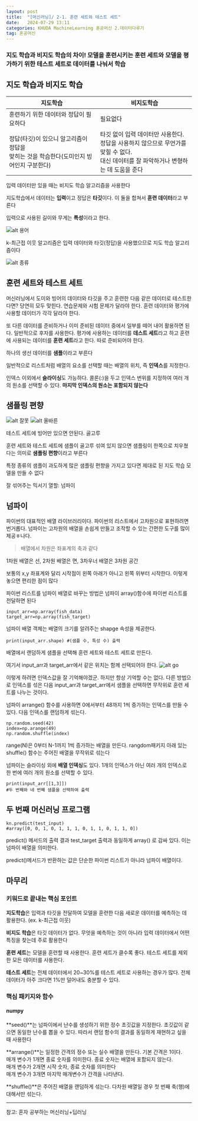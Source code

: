 ```yaml
---
layout: post
title:  "[머신러닝]/ 2-1. 훈련 세트와 테스트 세트"
date:   2024-07-29 13:11
categories: KHUDA MachineLearning 혼공머신 2.데이터다루기
tag: 혼공머신
---
```



### 지도 학습과 비지도 학습의 차이! 모델을 훈련시키는 훈련 세트와 모델을 평가하기 위한 테스트 세트로 데이터를 나눠서 학습

## 지도 학습과 비지도 학습

|지도학습|비지도학습|
|------|---|
|훈련하기 위한 데이터와 정답이 필요하다|필요없다|
|정답(타깃)이 있으니 알고리즘이 정답을 <br> 맞히는 것을 학습한다(도미인지 빙어인지 구분한다)|타깃 없이 입력 데이터만 사용한다. <br> 정답을 사용하지 않으므로 무언가를 맞힐 수 없다. <br> 대신 데이터를 잘 파악하거나 변형하는 데 도움을 준다|

입력 데이터만 있을 때는 비지도 학습 알고리즘을 사용한다


지도학습에서 데이터는 **입력**이고 정답은 **타깃**이다. 이 둘을 합쳐서 **훈련 데이터**라고 부른다

입력으로 사용된 길이와 무게는 **특성**이라고 한다.

![alt 용어](/assets/img/2.1용어.png)


k-최근접 이웃 알고리즘은 입력 데이터와 타깃(정답)을 사용했으므로 지도 학습 알고리즘이다

![alt 종류](/assets/img/2.1종류.png)

## 훈련 세트와 테스트 세트
머신러닝에서 도미와 빙어의 데이터와 타깃을 주고 훈련한 다음 같은 데이터로 테스트한다면? 당연히 모두 맞힌다. 연습문제와 시험 문제가 달라야 한다. 훈련 데이터와 평가에 사용할 데이터가 각각 달라야 한다. 

또 다른 데이터를 준비하거나 이미 준비된 데이터 중에서 일부를 떼어 내어 활용하면 된다. 일반적으로 후자를 사용한다. 평가에 사용하는 데이터를 **데스트 세트**라고 하고 훈련에 사용되는 데이터를 **훈련 세트**라고 한다. 따로 준비되어야 한다.

하나의 생선 데이터를 **샘플**이라고 부른다

일반적으로 리스트처럼 배열의 요소를 선택할 때는 배열의 위치, 즉 **인덱스**를 지정한다. 

인덱스 이외에서 **슬라이싱**도 가능하다. 콜론(:)을 두고 인덱스 번위를 지정하여 여러 개의 원소를 선택할 수 있다. **마지막 인덱스의 원소는 포함되지 않는다**

## 샘플링 편향
![alt 잘못](/assets/img/2.1잘못된.png)
![alt 올바른](/assets/img/2.1올바른.png)

테스트 세트에 빙어만 있으면 안된다. 골고루

훈련 세트와 테스트 세트에 샘플이 골고루 섞여 있지 않으면 샘플링이 한쪽으로 치우쳤다는 의미로 **샘플링 편향**이라고 부른다

특정 종류의 샘플이 과도하게 많은 샘플링 편향을 가지고 있다면 제대로 된 지도 학습 모델을 만들 수 없다

잘 섞어주는 믹서기 열할: 넘파이

## 넘파이

파이썬의 대표적인 배열 라이브러리이다. 파이썬의 리스트에서 고차원으로 표현하려면 번거롭다. 넘파이는 고차원의 배열을 손쉽게 만들고 조작할 수 있는 간편한 도구를 많이 제공ㅎ나다. 
> 배열에서 차원은 좌표계의 축과 같다

1차원 배열은 선, 2차원 배열은 면, 3차우너 배열은 3차원 공간

보통의 x,y 좌표계와 달리 시작점이 왼쪽 아래가 아니고 왼쪽 위부터 시작한다. 이렇게 놓으면 편리한 점이 많다

파이썬 리스트를 넘파이 배열로 바꾸는 방법은 넘파이 array()함수에 파이썬 리스트를 전달하면 된다

```
input_arr=np.array(fish_data)
target_arr=np.array(fish_target)
```

넘파이 배열 객체는 배열의 크기를 알려주는 shapge 속성을 제공한다. 
```
print(input_arr.shape) #(샘플 수, 특성 수) 출력
```

배열에서 랜덤하게 샘플을 선택해 훈련 세트와 테스트 세트로 만든다. 

여기서 input_arr과 target_arr에서 같은 위치는 함께 선택되어야 한다. 
![alt go](/assets/img/2.1go.png)

이렇게 하려면 인덱스값을 잘 기억해야겠군. 하지만 항상 기억할 수는 없다. 다른 방법으로 인덱스를 섞은 다음 input_arr과 target_arr에서 샘플을 선택하면 무작위로 훈련 세트를 나누는 것이다. 

넘파이 arrange() 함수를 사용하면 0에서부터 48까지 1씩 증가하는 인덱스를 만들 수 있다. 다음 인덱스를 랜덤하게 섞는다. 
```
np.random.seed(42)
index=np.arange(49)
np.random.shuffle(index)
```

range(N)은 0부터 N-1까지 1씩 증가하는 배열을 만든다. rangdom패키지 아래 있는 shuffle() 함수는 주어진 배열을 무작위로 섞는다

넘파이는 슬라이싱 외에 **배열 인덱싱**도 있다. 1개의 인덱스가 아닌 여러 개의 인덱스로 한 번에 여러 개의 원소를 선택할 수 있다. 

```
print(input_arr[[1,3]])
#두 번째와 네 번째 샘플을 선택하여 출력
```

## 두 번째 머신러닝 프로그램

```
kn.predict(test_input)
#array([0, 0, 1, 0, 1, 1, 1, 0, 1, 1, 0, 1, 1, 0])
```

predict() 메서드의 출력 결과 test_target 출력과 동일하게 array() 로 감싸 있다. 이는 넘파이 배열을 의미한다.

predict()메서드가 반환하는 값은 단순한 파이썬 리스트가 아니라 넘파이 배열이다. 

## 마무리

### 키워드로 끝내는 핵심 포인트
**지도학습**은 입력과 타깃을 전달하여 모델을 훈련한 다음 새로운 데이터를 예측하는 데 활용한다. (ex. k-최근접 이웃)

**비지도 학습**은 타깃 데이터가 없다. 무엇을 예측하는 것이 아니라 입력 데이터에서 어떤 특징을 찾는데 주로 활용한다

**훈련 세트**는 모델을 훈련할 때 사용한다. 훈련 세트가 클수록 좋다. 테스트 세트를 제외한 모든 데이터를 사용한다.

**테스트 세트**는 전체 데이터에서 20~30%를 테스트 세트로 사용하는 경우가 많다. 전체 데이터가 아주 크다면 1%만 덜어내도 충분할 수 있다.


### 핵심 패키지와 함수
#### numpy
**seed()**는 넘파이에서 난수를 생성하기 위한 정수 초깃값을 지정한다. 초깃값이 같으면 동일한 난수를 뽑을 수 있다. 따라서 랜덤 함수의 결과를 동일하게 재현하고 싶을 때 사용한다

**arrange()**는 일정한 간격의 정수 또는 실수 배열을 만든다. 기본 간격은 1이다.     
매개 변수가 1개면 종료 숫자를 의미한다. 종료 숫자는 배열에 포함되지 않는다.     
매개 변수가 2개면 시작 숫자, 종료 숫자를 의미한다    
매개 변수가 3개면 마지막 매개변수가 간격을 나타낸다.

**shuffle()**은 주어진 배열을 랜덤하게 섞는다. 다차원 배열일 경우 첫 번째 축(행)에 대해서만 섞는다.

---
참고: 혼자 공부하는 머신러닝+딥러닝